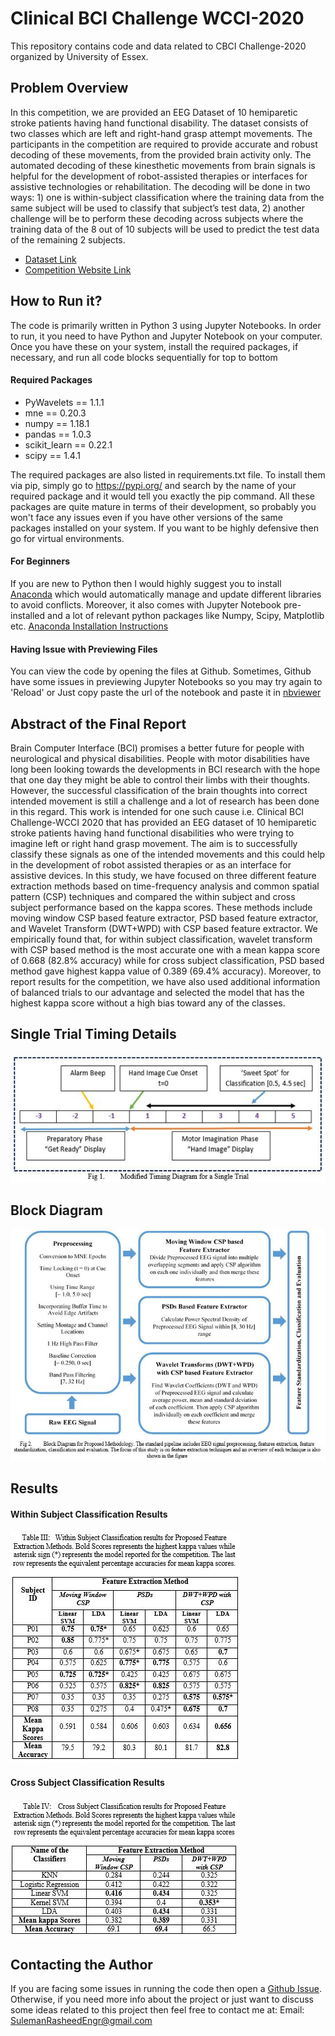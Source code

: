 

# Clinical BCI Challenge WCCI-2020

This repository contains code and data related to CBCI Challenge-2020 organized by University of Essex. 

## Problem Overview
In this competition, we are provided an EEG Dataset of 10 hemiparetic stroke patients having hand functional disability. The dataset consists of two classes which are left and right-hand grasp attempt movements. The participants in the competition are required to provide accurate and robust decoding of these movements, from the provided brain activity only. The automated decoding of these kinesthetic movements from brain signals is helpful for the development of robot-assisted therapies or interfaces for assistive technologies or rehabilitation. The decoding will be done in two ways: 1) one is within-subject classification where the training data from the same subject will be used to classify that subject’s test data, 2) another challenge will be to perform these decoding across subjects where the training data of the 8 out of 10 subjects will be used to predict the test data of the remaining 2 subjects.
 - [Dataset Link](https://github.com/5anirban9/Clinical-Brain-Computer-Interfaces-Challenge-WCCI-2020-Glasgow)
 - [Competition Website Link](https://sites.google.com/view/bci-comp-wcci/?fbclid=IwAR37WLQ_xNd5qsZvktZCT8XJerHhmVb_bU5HDu69CnO85DE3iF0fs57vQ6M)

## How to Run it?
The code is primarily written in Python 3  using Jupyter Notebooks. In order to run, it you need to have Python and Jupyter Notebook on your computer. Once you have these on your system, install the required packages, if necessary, and run all code blocks sequentially for top to bottom

#### Required Packages
- PyWavelets == 1.1.1
- mne == 0.20.3
- numpy == 1.18.1
- pandas == 1.0.3
- scikit_learn == 0.22.1
- scipy == 1.4.1 

The required packages are also listed in requirements.txt file. To install them via pip, simply go to https://pypi.org/ and search by the name of your required package and it would tell you exactly the pip command. All these packages are quite mature in terms of their development, so probably you won't face any issues even if you have other versions of the same packages installed on your system. If you want to be highly defensive then go for virtual environments.

#### For Beginners
If you are new to Python then I would highly suggest you to install [Anaconda](https://www.anaconda.com/) which would automatically manage and update different libraries to avoid conflicts. Moreover, it also comes with Jupyter Notebook pre-installed and a lot of relevant python packages like Numpy, Scipy, Matplotlib etc. [Anaconda Installation Instructions](https://docs.anaconda.com/anaconda/install/)

#### Having Issue with Previewing Files
You can view the code by opening the files at Github. Sometimes, Github have some issues in previewing Jupyter Notebooks so you may try again to 'Reload' or Just copy paste the url of the notebook and paste it in  [nbviewer](https://nbviewer.jupyter.org/)

## Abstract of the Final Report
Brain Computer Interface (BCI) promises a better future for people with neurological and physical disabilities. People with motor disabilities have long been looking towards the developments in BCI research with the hope that one day they might be able to control their limbs with their thoughts. However, the successful classification of the brain thoughts into correct intended movement is still a challenge and a lot of research has been done in this regard. This work is intended for one such cause i.e. Clinical BCI Challenge-WCCI 2020 that has provided an EEG dataset of 10 hemiparetic stroke patients having hand functional disabilities who were trying to imagine left or right hand grasp movement. The aim is to successfully classify these signals as one of the intended movements and this could help in the development of robot assisted therapies or as an interface for assistive devices. In this study, we have focused on three different feature extraction methods based on time-frequency analysis and common spatial pattern (CSP) techniques and compared the within subject and cross subject performance based on the kappa scores. These methods include moving window CSP based feature extractor, PSD based feature extractor, and Wavelet Transform (DWT+WPD) with CSP based feature extractor. We empirically found that, for within subject classification, wavelet transform with CSP based method is the most accurate one with a mean kappa score of 0.668 (82.8% accuracy) while for cross subject classification, PSD based method gave highest kappa value of 0.389 (69.4% accuracy). Moreover, to report results for the competition, we have also used additional information of balanced trials to our advantage and selected the model that has the highest kappa score without a high bias toward any of the classes. 



## Single Trial Timing Details
<img src="Images/timing_diagram.JPG">

## Block Diagram
<img src="Images/BlockDiagramBlue.JPG">

## Results

#### Within Subject Classification Results
<img src="Images/within_subject_results.JPG">

#### Cross Subject Classification Results
<img src="Images/cross_subject_results.JPG">


## Contacting the Author
If you are facing some issues in running the code then open a [Github Issue](https://github.com/SulemanRasheed/CBCI-Competition-2020/issues). Otherwise, if you need more info about the project or just want to discuss some ideas related to this project then feel free to contact me at: 
Email: SulemanRasheedEngr@gmail.com
